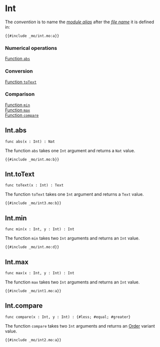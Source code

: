 # Int
The *convention* is to name the [*module alias*](/common-programming-concepts/modules.html#imports) after the [*file name*](/common-programming-concepts/modules.html#imports) it is defined in:
```motoko
{{#include _mo/int.mo:a}}
```

### Numerical operations
[Function `abs`](#intabs)    

### Conversion
[Function `toText`](#inttotext)  

### Comparison
[Function `min`](#intmin)  
[Function `max`](#intmax)  
[Function `compare`](#intcompare)  

## Int.abs
```motoko
func abs(x : Int) : Nat
```

The function `abs` takes one `Int` argument and returns a `Nat` value. 
```motoko
{{#include _mo/int.mo:b}}
```

## Int.toText
```motoko
func toText(x : Int) : Text
```

The function `toText` takes one `Int` argument and returns a `Text` value.  
```motoko
{{#include _mo/int3.mo:b}}
```

## Int.min
```motoko
func min(x : Int, y : Int) : Int
```

The function `min` takes two `Int` arguments and returns an `Int` value. 
```motoko
{{#include _mo/int.mo:d}}
```

## Int.max
```motoko
func max(x : Int, y : Int) : Int
```

The function `max` takes two `Int` arguments and returns an `Int` value. 
```motoko
{{#include _mo/int1.mo:a}}
```

## Int.compare
```motoko
func compare(x : Int, y : Int) : {#less; #equal; #greater}
```

The function `compare` takes two `Int` arguments and returns an [Order](/base-library/utils/order.html) variant value.  
```motoko
{{#include _mo/int2.mo:a}}
```